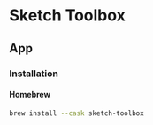 # Sketch Toolbox

## App

### Installation

#### Homebrew

```sh
brew install --cask sketch-toolbox
```
